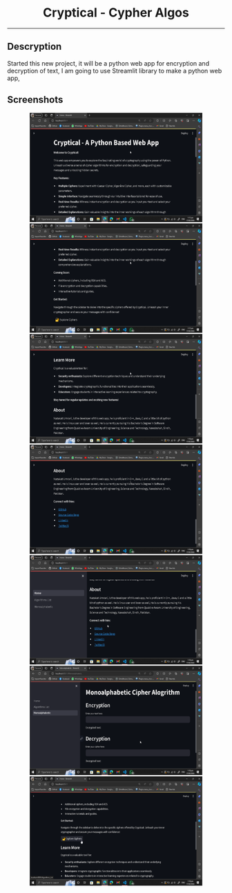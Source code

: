 <div align="center">
<h1>
 Cryptical - Cypher Algos
</h1>
</div>

<hr>


<h2>Descryption</h2>

<p>Started this new project, it will be a python web app for encryption and decryption of text, I am going to use Streamlit library to make a python web app,</p>


<h2>Screenshots</h2>
<div align="center">
<img src="./Screenshots/240217_131751.png" alt="Web App Screenshot 1" width="400px" height="253"/>
<img src="./Screenshots/240217_131800.png" alt="Web App Screenshot 2" width="400px" height="253"/>
<img src="./Screenshots/240217_131806.png" alt="Web App Screenshot 3" width="400px" height="253"/>
<img src="./Screenshots/240217_131811.png" alt="Web App Screenshot 4" width="400px" height="253"/>
<img src="./Screenshots/240217_131822.png" alt="Web App Screenshot 5" width="400px" height="253"/>
<img src="./Screenshots/240217_131840.png" alt="Web App Screenshot 6" width="400px" height="253"/>
<img src="./Screenshots/240217_131850.png" alt="Web App Screenshot 7" width="400px" height="253"/>
</div>


